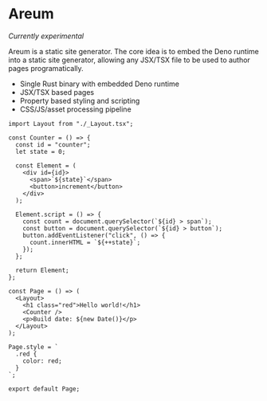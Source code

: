 # Areum

_Currently experimental_

Areum is a static site generator.
The core idea is to embed the Deno runtime into a static site generator, allowing any JSX/TSX file to be used to author pages programatically.

- Single Rust binary with embedded Deno runtime
- JSX/TSX based pages
- Property based styling and scripting
- CSS/JS/asset processing pipeline

```tsx
import Layout from "./_Layout.tsx";

const Counter = () => {
  const id = "counter";
  let state = 0;

  const Element = (
    <div id={id}>
      <span>`${state}`</span>
      <button>increment</button>
    </div>
  );

  Element.script = () => {
    const count = document.querySelector(`${id} > span`);
    const button = document.querySelector(`${id} > button`);
    button.addEventListener("click", () => {
      count.innerHTML = `${++state}`;
    });
  };

  return Element;
};

const Page = () => (
  <Layout>
    <h1 class="red">Hello world!</h1>
    <Counter />
    <p>Build date: ${new Date()}</p>
  </Layout>
);

Page.style = `
  .red {
    color: red;
  }
`;

export default Page;
```
